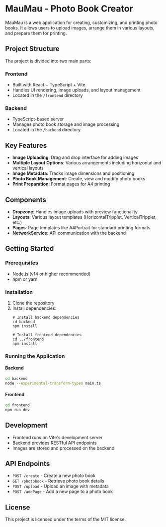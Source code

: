 # MauMau - Photo Book Creator

MauMau is a web application for creating, customizing, and printing photo books. It allows users to upload images, arrange them in various layouts, and prepare them for printing.

## Project Structure

The project is divided into two main parts:

### Frontend
- Built with React + TypeScript + Vite
- Handles UI rendering, image uploads, and layout management
- Located in the `/frontend` directory

### Backend
- TypeScript-based server
- Manages photo book storage and image processing
- Located in the `/backend` directory

## Key Features

- **Image Uploading**: Drag and drop interface for adding images
- **Multiple Layout Options**: Various arrangements including horizontal and vertical layouts
- **Image Metadata**: Tracks image dimensions and positioning
- **Photo Book Management**: Create, view and modify photo books
- **Print Preparation**: Format pages for A4 printing

## Components

- **Dropzone**: Handles image uploads with preview functionality
- **Layouts**: Various layout templates (HorizontalTripplet, VerticalTripplet, etc.)
- **Pages**: Page templates like A4Portrait for standard printing formats
- **NetworkService**: API communication with the backend

## Getting Started

### Prerequisites

- Node.js (v14 or higher recommended)
- npm or yarn

### Installation

1. Clone the repository
2. Install dependencies:
   ```
   # Install backend dependencies
   cd backend
   npm install
   
   # Install frontend dependencies
   cd ../frontend
   npm install
   ```

### Running the Application

#### Backend
```bash
cd backend
node --experimental-transform-types main.ts
```

#### Frontend
```bash
cd frontend
npm run dev
```

## Development

- Frontend runs on Vite's development server
- Backend provides RESTful API endpoints
- Images are stored and processed on the backend

## API Endpoints

- `POST /create` - Create a new photo book
- `GET /photobook` - Retrieve photo book details
- `POST /upload` - Upload an image with metadata
- `POST /addPage` - Add a new page to a photo book

## License

This project is licensed under the terms of the MIT license.